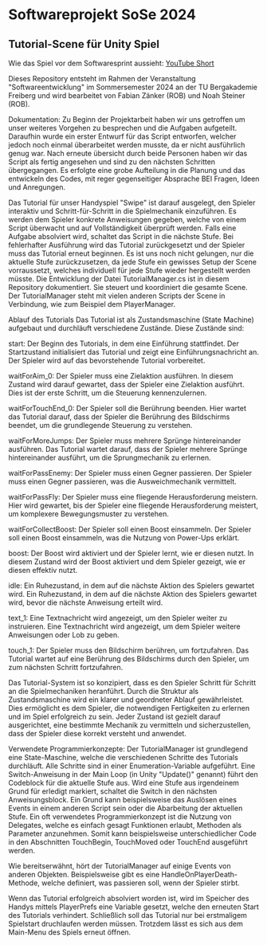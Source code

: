 # Softwareprojekt SoSe 2024

## Tutorial-Scene für Unity Spiel

Wie das Spiel vor dem Softwaresprint aussieht: [YouTube Short](https://youtube.com/shorts/3tWdn8CPG1E?feature=share)

Dieses Repository entsteht im Rahmen der Veranstaltung "Softwareentwicklung" im Sommersemester 2024 an der TU Bergakademie Freiberg und wird bearbeitet von Fabian Zänker (ROB) und Noah Steiner (ROB).

Dokumentation:
Zu Beginn der Projektarbeit haben wir uns getroffen um unser weiteres Vorgehen zu besprechen und die Aufgaben aufgeteilt.
Daraufhin wurde ein erster Entwurf für das Script entworfen, welcher jedoch noch einmal überarbeitet werden musste, da er nicht ausführlich genug war. Nach erneute übersicht durch beide Personen haben wir das Script als fertig angesehen und sind zu den nächsten Schritten übergegangen. Es erfolgte eine grobe Aufteilung in die Planung und das entwickeln des Codes, mit reger gegenseitiger Absprache BEI Fragen, Ideen und Anregungen.

Das Tutorial für unser Handyspiel "Swipe" ist darauf ausgelegt, den Spieler interaktiv und Schritt-für-Schritt in die Spielmechanik einzuführen. Es werden dem Spieler konkrete Anweisungen gegeben, welche von einem Script überwacht und auf Vollständigkeit überprüft werden. Falls eine Aufgabe absolviert wird, schaltet das Script in die nächste Stufe. Bei fehlerhafter Ausführung wird das Tutorial zurückgesetzt und der Spieler muss das Tutorial erneut beginnen. Es ist uns noch nicht gelungen, nur die aktuelle Stufe zurückzusetzen, da jede Stufe ein gewisses Setup der Scene vorraussetzt, welches individuell für jede Stufe wieder hergestellt werden müsste. Die Entwicklung der Datei TutorialManager.cs ist in diesem Repository dokumentiert. Sie steuert und koordiniert die gesamte Scene. Der TutorialManager steht mit vielen anderen Scripts der Scene in Verbindung, wie zum Beispiel dem PlayerManager.

Ablauf des Tutorials
Das Tutorial ist als Zustandsmaschine (State Machine) aufgebaut und durchläuft verschiedene Zustände. Diese Zustände sind:

start: Der Beginn des Tutorials, in dem eine Einführung stattfindet.
Der Startzustand initialisiert das Tutorial und zeigt eine Einführungsnachricht an. Der Spieler wird auf das bevorstehende Tutorial vorbereitet.


waitForAim_0: Der Spieler muss eine Zielaktion ausführen.
In diesem Zustand wird darauf gewartet, dass der Spieler eine Zielaktion ausführt. Dies ist der erste Schritt, um die Steuerung kennenzulernen.

waitForTouchEnd_0: Der Spieler soll die Berührung beenden.
Hier wartet das Tutorial darauf, dass der Spieler die Berührung des Bildschirms beendet, um die grundlegende Steuerung zu verstehen.

waitForMoreJumps: Der Spieler muss mehrere Sprünge hintereinander ausführen.
Das Tutorial wartet darauf, dass der Spieler mehrere Sprünge hintereinander ausführt, um die Sprungmechanik zu erlernen.


waitForPassEnemy: Der Spieler muss einen Gegner passieren.
Der Spieler muss einen Gegner passieren, was die Ausweichmechanik vermittelt.


waitForPassFly: Der Spieler muss eine fliegende Herausforderung meistern.
Hier wird gewartet, bis der Spieler eine fliegende Herausforderung meistert, um komplexere Bewegungsmuster zu verstehen.

waitForCollectBoost: Der Spieler soll einen Boost einsammeln.
Der Spieler soll einen Boost einsammeln, was die Nutzung von Power-Ups erklärt.

boost: Der Boost wird aktiviert und der Spieler lernt, wie er diesen nutzt.
In diesem Zustand wird der Boost aktiviert und dem Spieler gezeigt, wie er diesen effektiv nutzt.


idle: Ein Ruhezustand, in dem auf die nächste Aktion des Spielers gewartet wird.
Ein Ruhezustand, in dem auf die nächste Aktion des Spielers gewartet wird, bevor die nächste Anweisung erteilt wird.

text_1: Eine Textnachricht wird angezeigt, um den Spieler weiter zu instruieren.
Eine Textnachricht wird angezeigt, um dem Spieler weitere Anweisungen oder Lob zu geben.

touch_1: Der Spieler muss den Bildschirm berühren, um fortzufahren.
Das Tutorial wartet auf eine Berührung des Bildschirms durch den Spieler, um zum nächsten Schritt fortzufahren.


Das Tutorial-System ist so konzipiert, dass es den Spieler Schritt für Schritt an die Spielmechaniken heranführt. Durch die Struktur als Zustandsmaschine wird ein klarer und geordneter Ablauf gewährleistet. Dies ermöglicht es dem Spieler, die notwendigen Fertigkeiten zu erlernen und im Spiel erfolgreich zu sein. Jeder Zustand ist gezielt darauf ausgerichtet, eine bestimmte Mechanik zu vermitteln und sicherzustellen, dass der Spieler diese korrekt versteht und anwendet.

Verwendete Programmierkonzepte:
Der TutorialManager ist grundlegend eine State-Maschine, welche die verschiedenen Schritte des Tutorials durchläuft. Alle Schritte sind in einer Enumeration-Variable aufgeführt. Eine Switch-Anweisung in der Main Loop (in Unity "Update()" genannt) führt den Codeblock für die aktuelle Stufe aus. Wird eine Stufe aus irgendeinem Grund für erledigt markiert, schaltet die Switch in den nächsten Anweisungsblock. Ein Grund kann beispielsweise das Auslösen eines Events in einem anderen Script sein oder die Abarbeitung der aktuellen Stufe.
Ein oft verwendetes Programmierkonzept ist die Nutzung von Delegates, welche es einfach gesagt Funktionen erlaubt, Methoden als Parameter anzunehmen. Somit kann beispielsweise unterschiedlicher Code in den Abschnitten TouchBegin, TouchMoved oder TouchEnd ausgeführt werden.

Wie bereitserwähnt, hört der TutorialManager auf einige Events von anderen Objekten. Beispielsweise gibt es eine HandleOnPlayerDeath-Methode, welche definiert, was passieren soll, wenn der Spieler stirbt.

Wenn das Tutorial erfolgreich absolviert worden ist, wird im Speicher des Handys mittels PlayerPrefs eine Variable gesetzt, welche den erneuten Start des Tutorials verhindert. Schließlich soll das Tutorial nur bei erstmaligem Spielstart druchlaufen werden müssen. Trotzdem lässt es sich aus dem Main-Menu des Spiels erneut öffnen.
